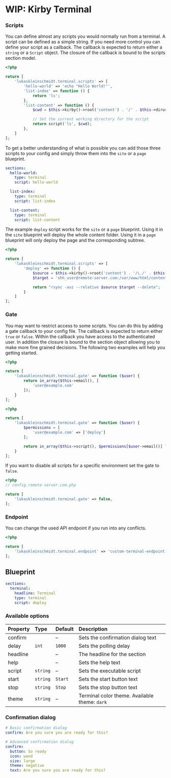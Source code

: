 # WIP: Kirby Terminal

### Scripts
You can define almost any scripts you would normally run from a terminal. A script can be defined as a simple string. If you need more control you can define your script as a callback. The callback is expected to return either a `string` or a `Script` object. The closure of the callback is bound to the scripts section model.

```php
<?php

return [
    'lukaskleinschmidt.terminal.scripts' => [
        'hello-world' => 'echo "Hello World!"',
        'list-index' => function () {
            return 'ls';
        },
        'list-content' => function () {
            $cwd = $this->kirby()->root('content') . '/' . $this->diruri();

            // Set the current working directory for the script
            return script('ls', $cwd);
        },
    ]
];
```

To get a better understanding of what is possible you can add those three scripts to your config and simply throw them into the `site` or a `page` blueprint.

```yml
sections:
  hello-world:
    type: terminal
    script: hello-world

  list-index:
    type: terminal
    script: list-index

  list-content:
    type: terminal
    script: list-content
```

The example `deploy` script works for the `site` or a `page` blueprint. Using it in the `site` blueprint will deploy the whole content folder. Using it in a `page` blueprint will only deploy the page and the corresponding subtree.

```php
<?php

return [
    'lukaskleinschmidt.terminal.scripts' => [
        'deploy' => function () {
            $source = $this->kirby()->root('content') . '/\./' . $this->diruri();
            $target = 'shh_user@remote-server.com:/var/www/html/content';

            return "rsync -avz --relative $source $target --delete";
        }
    ]
];
```

### Gate
You may want to restrict access to some scripts. You can do this by adding a gate callback to your config file. The callback is expected to return either `true` or `false`. Within the callback you have access to the authenticated user. In addition the closure is bound to the section object allowing you to make more fine grained decisions. The following two examples will help you getting started.

```php
<?php

return [
    'lukaskleinschmidt.terminal.gate' => function ($user) {
        return in_array($this->email(), [
            'user@example.com'
        ]);
    }
];
```

```php
<?php

return [
    'lukaskleinschmidt.terminal.gate' => function ($user) {
        $permissions = [
            'user@example.com' => ['deploy']
        ];

        return in_array($this->script(), $permissions[$user->email()] ?? []);
    }
];
```

If you want to disable all scripts for a specific environment set the gate to `false`.

```php
<?php
// config.remote-server.com.php

return [
    'lukaskleinschmidt.terminal.gate' => false,
];
```

### Endpoint
You can change the used API endpoint if you run into any conflicts.

```php
<?php

return [
    'lukaskleinschmidt.terminal.endpoint' => 'custom-terminal-endpoint'
];
```

## Blueprint
```yml
sections:
  terminal:
    headline: Terminal
    type: terminal
    script: deploy
```

### Available options
Property | Type     | Default | Description
:--      | :--      | :--     | :--
confirm  |          | –       | Sets the confirmation dialog text
delay    | `int`    | `1000`  | Sets the polling delay
headline |          | –       | The headline for the section
help     |          | –       | Sets the help text
script   | `string` | –       | Sets the executable script
start    | `string` | `Start` | Sets the start button text
stop     | `string` | `Stop`  | Sets the stop button text
theme    | `string` | –       | Terminal color theme. Available theme: `dark`

### Confirmation dialog

```yml
# Basic confirmation dialog
confirm: Are you sure you are ready for this?

# Advanced confirmation dialog
confirm:
  button: So ready
  icon: wand
  size: large
  theme: negative
  text: Are you sure you are ready for this?
```
